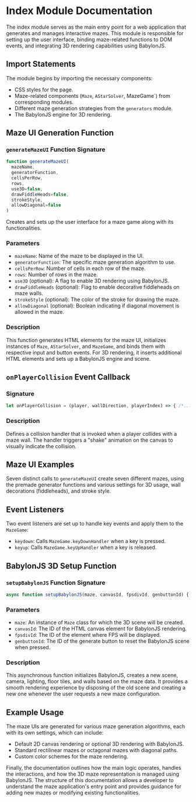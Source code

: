 # Index Module Documentation

The index module serves as the main entry point for a web application that generates and manages interactive mazes. This module is responsible for setting up the user interface, binding maze-related functions to DOM events, and integrating 3D rendering capabilities using BabylonJS.

## Import Statements

The module begins by importing the necessary components:

- CSS styles for the page.
- Maze-related components (`Maze`, `AStarSolver`, MazeGame`) from corresponding modules.
- Different maze generation strategies from the `generators` module.
- The BabylonJS engine for 3D rendering.

## Maze UI Generation Function

### `generateMazeUI` Function Signature

```javascript
function generateMazeUI(
  mazeName, 
  generatorFunction, 
  cellsPerRow, 
  rows,
  use3D=false,
  drawFiddleHeads=false, 
  strokeStyle,
  allowDiagonal=false
)
```

Creates and sets up the user interface for a maze game along with its functionalities.

### Parameters

- `mazeName`: Name of the maze to be displayed in the UI.
- `generatorFunction`: The specific maze generation algorithm to use.
- `cellsPerRow`: Number of cells in each row of the maze.
- `rows`: Number of rows in the maze.
- `use3D` (optional): A flag to enable 3D rendering using BabylonJS.
- `drawFiddleHeads` (optional): Flag to enable decorative fiddleheads on maze walls.
- `strokeStyle` (optional): The color of the stroke for drawing the maze.
- `allowDiagonal` (optional): Boolean indicating if diagonal movement is allowed in the maze.

### Description

This function generates HTML elements for the maze UI, initializes instances of `Maze`, `AStarSolver`, and `MazeGame`, and binds them with respective input and button events. For 3D rendering, it inserts additional HTML elements and sets up a BabylonJS engine and scene.

## `onPlayerCollision` Event Callback

### Signature

```javascript
let onPlayerCollision = (player, wallDirection, playerIndex) => { /*...*/ }
```

### Description

Defines a collision handler that is invoked when a player collides with a maze wall. The handler triggers a "shake" animation on the canvas to visually indicate the collision.

## Maze UI Examples

Seven distinct calls to `generateMazeUI` create seven different mazes, using the premade generator functions and various settings for 3D usage, wall decorations (fiddleheads), and stroke style.

## Event Listeners

Two event listeners are set up to handle key events and apply them to the `MazeGame`:

- `keydown`: Calls `MazeGame.keyDownHandler` when a key is pressed.
- `keyup`: Calls `MazeGame.keyUpHandler` when a key is released.

## BabylonJS 3D Setup Function

### `setupBabylonJS` Function Signature

```javascript
async function setupBabylonJS(maze, canvasId, fpsdivId, genbuttonId) { /*...*/ }
```

### Parameters

- `maze`: An instance of `Maze` class for which the 3D scene will be created.
- `canvasId`: The ID of the HTML canvas element for BabylonJS rendering.
- `fpsdivId`: The ID of the element where FPS will be displayed.
- `genbuttonId`: The ID of the generate button to reset the BabylonJS scene when pressed.

### Description

This asynchronous function initializes BabylonJS, creates a new scene, camera, lighting, floor tiles, and walls based on the maze data. It provides a smooth rendering experience by disposing of the old scene and creating a new one whenever the user requests a new maze configuration.

## Example Usage

The maze UIs are generated for various maze generation algorithms, each with its own settings, which can include:

- Default 2D canvas rendering or optional 3D rendering with BabylonJS.
- Standard rectilinear mazes or octagonal mazes with diagonal paths.
- Custom color schemes for the maze rendering.

Finally, the documentation outlines how the main logic operates, handles the interactions, and how the 3D maze representation is managed using BabylonJS. The structure of this documentation allows a developer to understand the maze application's entry point and provides guidance for adding new mazes or modifying existing functionalities.